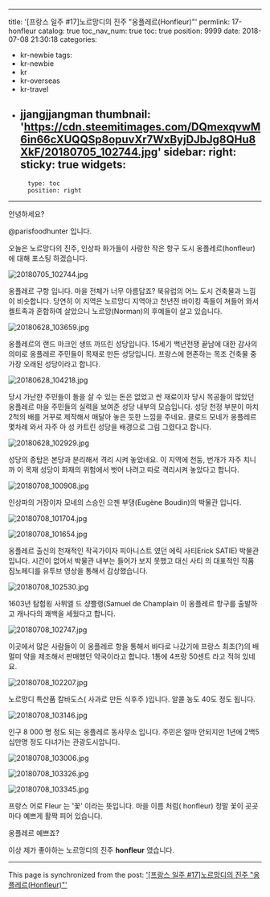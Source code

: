 
---
title: '[프랑스 일주 #17]노르망디의  진주 "옹플레르(Honfleur)"'
permlink: 17-honfleur
catalog: true
toc_nav_num: true
toc: true
position: 9999
date: 2018-07-08 21:30:18
categories:
- kr-newbie
tags:
- kr-newbie
- kr
- kr-overseas
- kr-travel
- jjangjjangman
thumbnail: 'https://cdn.steemitimages.com/DQmexqvwM6in66cXUQQSp8opuvXr7WxByjDJbJg8QHu8XkF/20180705_102744.jpg'
sidebar:
    right:
        sticky: true
widgets:
    -
        type: toc
        position: right
---


안녕하세요?

@parisfoodhunter 입니다.

오늘은 노르망다의 진주,  인상파 화가들이 사랑한 작은 항구 도시 옹플레르(honfleur)에 대해 포스팅 하겠습니다. 

![20180705_102744.jpg](https://cdn.steemitimages.com/DQmexqvwM6in66cXUQQSp8opuvXr7WxByjDJbJg8QHu8XkF/20180705_102744.jpg)

옹플레르 구항 입니다.  마을 전체가 너무 아름답죠?
북유럽의 어느 도시 건축물과 느낌이 비슷합니다.
당연히 이 지역은 노르망디 지역아고 천년전 바이킹 족들이 쳐들어 와서 켈트족과 혼합하여 살았으니 노르망(Norman)의 후예들이 살고 있습니다. 

![20180628_103659.jpg](https://cdn.steemitimages.com/DQmQsGdWm1soz5Li2baH73Aa5EeTdmadSMjUkJNhzRQbmFz/20180628_103659.jpg)

옹플레르의 랜드 마크인 생뜨 까뜨린 성당입니다.
15세기 백년전쟁 끝남에 대한 감사의 의미로 옹플레르 주민들이 목재로 만든 성당입니다.
프랑스에 현존하는 목조 건축물 중 가장 오래된 성당이라고 합니다.

![20180628_104218.jpg](https://cdn.steemitimages.com/DQmXTbiTqpYTF7GYz9d8vtmFa6WyYTYrTfM7VAkYebeZBEB/20180628_104218.jpg)

당시 가난한 주민들이 돌을 살 수 있는 돈은 없었고 싼 재료이자 당시 목공들이 많았던 옹플레르 마을 주민들의 실력을 보여준 성당 내부의 모습입니다.
성당 천정 부분이 마치 2척의 배를 거꾸로 제작해서 매달아 놓은 듯한 느낌을 주네요.
클로드 모네가 옹플레르 몇차례 와서 자주 아 성 카트린 성당을 배경으로 그림 그렸다고 합니다.

![20180628_102929.jpg](https://cdn.steemitimages.com/DQmZEvpzdebkSy3Unz4gpCs7V3PAiQoqsuocSc6KQaoQTah/20180628_102929.jpg)

성당의 종탑은 본당과 분리해서 격리 시켜 놓았네요. 이 지역에 천둥, 번개가 자주 치니까 이 목재 성당이 화재의 위험에서 벗어 나려고 따로 격리시켜 놓았다고 합니다.

![20180708_100908.jpg](https://cdn.steemitimages.com/DQmQdNfuRNhYztBgouZyMoFf2F4hygKDBFBL1x6X8jgcR6H/20180708_100908.jpg)

인상파의 거장이자 모네의 스승인 으젠 부댕(Eugène Boudin)의 박물관 입니다.

![20180708_101704.jpg](https://cdn.steemitimages.com/DQmVopErHGm6TT9fAynT85E8f9mGiEkLvKXCpegQGG8dfsu/20180708_101704.jpg)

![20180708_101654.jpg](https://cdn.steemitimages.com/DQmTYVTeATE8Yx1LtVuidLpQAs5yJCAD7MMQoGgqxWjW5y1/20180708_101654.jpg)

옹플레르 출신의 천재적인 작곡가이자 피아니스트 였던 에릭 사티Erick SATIE) 박물관 입니다. 시간이 없어서 박물관 내부는 들어가 보지 못했고 대신 사티
의 대표적인 작품 짐노페디를 유투브 영상을 통해서 감상했습니다.

![20180708_102530.jpg](https://cdn.steemitimages.com/DQmTdh8Yz9CX8FTu9AYoBrmHMSPPLBRwEXqTLPopbzrnfSF/20180708_102530.jpg)

1603년 탐험욍 사뮈엘 드 샹쁠랭(Samuel de Champlain 이 옹플레르 항구를 출발하고 캐나다의 쾌백을 세웠다고 합니다.

![20180708_102747.jpg](https://cdn.steemitimages.com/DQmfXRwhg9rwFsmV1coxT1fb3muzagbJRbjakWP6BLwGQDj/20180708_102747.jpg)

이곳에서 많은 사람들이 이 옹플레르 항을 통해서 바다로 나갔기에 프랑스 최초(?)의 배멀미 약을 제조해서 판매했던 약국이라고 합니다. 
1통에  4프랑 50센트 라고 적혀 있네요.

![20180708_102207.jpg](https://cdn.steemitimages.com/DQmX1rDoKaSoCBAgVT969tJVewmLLw4Ctm5CiigHQU41Peg/20180708_102207.jpg)

노르망디 특산품 칼바도스( 사과로 만든 식후주 )입니다. 알콜 농도 40도 정도 됩니다.

![20180708_103146.jpg](https://cdn.steemitimages.com/DQmSfrD84xzjH5o6dUzPyBVfMEdaCQWbxwrRqgL8rbd9qPa/20180708_103146.jpg)

인구 8 000 명 정도 되는 옹플레르 동사무소 입니다.
주민은 얼마 안되지만 1년에 2백5십만명 정도 다녀가는 관광도시압니다.

![20180708_103006.jpg](https://cdn.steemitimages.com/DQmdgTj6zjmRpK2z5M8EhtURpeUUwFgw2GM5FxPypa28ts4/20180708_103006.jpg)

![20180708_103326.jpg](https://cdn.steemitimages.com/DQmZnxMRVJWhHCYpNtwpw37euSNWgLid7hUHJPEcUvctMG7/20180708_103326.jpg)

![20180708_103345.jpg](https://cdn.steemitimages.com/DQmZn6GV1CAUQBn1Zc2D5qoc2oHA9PWWjPxfsiznPZeFBsC/20180708_103345.jpg)

프랑스 어로 Fleur 는 '꽃' 이라는 뜻입니다.
마을 이름 처럼( honfleur) 정말 꽃이 곳곳마다 예쁘게 활짝 피어 있습니다.

옹플레르 예쁘죠?

이상 제가 좋아하는 노르망디의 진주 **honfleur** 였습니다.

- - -

This page is synchronized from the post: ['[프랑스 일주 #17]노르망디의  진주 "옹플레르(Honfleur)"'](https://steemit.com/@parisfoodhunter/17-honfleur)
